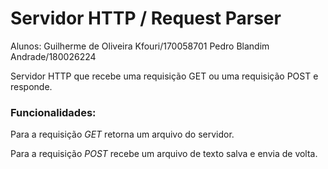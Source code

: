 # Servidor HTTP / Request Parser

Alunos: Guilherme de Oliveira Kfouri/170058701 Pedro Blandim Andrade/180026224

Servidor HTTP que recebe uma requisição GET ou uma requisição POST e responde.

### Funcionalidades:

  Para a requisição *GET* retorna um arquivo do servidor.
  
  Para a requisição *POST* recebe um arquivo de texto salva e envia de volta.
